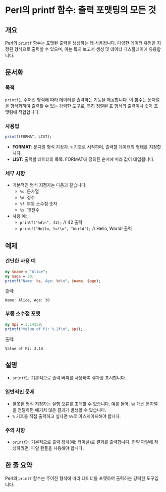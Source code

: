 <!--
Meta Description: # Perl의 printf 함수: 출력 포맷팅의 모든 것 ## 개요 Perl의 `printf` 함수는 포맷된 출력을 생성하는 데 사용됩니다. 다양한 데이터 유형을 지정된 형식으로 출력할 수 있으며, 이는 특히 보고서 생성 및 데이터 디스플레이에 유용합니다. ## 문서화...
Meta Keywords: printf, 출력할, name, age, perl의
-->

# Perl의 printf 함수: 출력 포맷팅의 모든 것

## 개요
Perl의 `printf` 함수는 포맷된 출력을 생성하는 데 사용됩니다. 다양한 데이터 유형을 지정된 형식으로 출력할 수 있으며, 이는 특히 보고서 생성 및 데이터 디스플레이에 유용합니다.

## 문서화

### 목적
`printf`는 주어진 형식에 따라 데이터를 출력하는 기능을 제공합니다. 이 함수는 문자열을 형식화하여 출력할 수 있는 강력한 도구로, 특히 정렬된 표 형식의 출력이나 숫자 포맷팅에 적합합니다.

### 사용법
```perl
printf(FORMAT, LIST);
```
- **FORMAT**: 문자열 형식 지정자. `%` 기호로 시작하며, 출력할 데이터의 형태를 지정합니다.
- **LIST**: 출력할 데이터의 목록. FORMAT에 정의된 순서에 따라 값이 대입됩니다.

### 세부 사항
- 기본적인 형식 지정자는 다음과 같습니다:
  - `%s`: 문자열
  - `%d`: 정수
  - `%f`: 부동 소수점 숫자
  - `%x`: 16진수
- 사용 예:
  - `printf("%d\n", 42);` // 42 출력
  - `printf("Hello, %s!\n", "World");` // Hello, World! 출력

## 예제
### 간단한 사용 예
```perl
my $name = "Alice";
my $age = 30;
printf("Name: %s, Age: %d\n", $name, $age);
```
출력:
```
Name: Alice, Age: 30
```

### 부동 소수점 포맷
```perl
my $pi = 3.14159;
printf("Value of Pi: %.2f\n", $pi);
```
출력:
```
Value of Pi: 3.14
```

## 설명
- `printf`는 기본적으로 출력 버퍼를 사용하여 결과를 표시합니다. 

### 일반적인 문제
- 잘못된 형식 지정자는 실행 오류를 초래할 수 있습니다. 예를 들어, `%d` 대신 문자열을 전달하면 예기치 않은 결과가 발생할 수 있습니다.
- `%` 기호를 직접 출력하고 싶다면 `%%`로 이스케이프해야 합니다.

### 주의 사항
- `printf`는 기본적으로 출력 장치(예: 터미널)로 결과를 출력합니다. 만약 파일에 작성하려면, 파일 핸들을 사용해야 합니다.

## 한 줄 요약
Perl의 `printf` 함수는 주어진 형식에 따라 데이터를 포맷하여 출력하는 강력한 도구입니다.